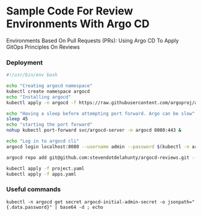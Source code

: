 # Sample Code For Review Environments With Argo CD

Environments Based On Pull Requests (PRs): Using Argo CD To Apply GitOps Principles On Reviews


### Deployment
```bash
#!/usr/bin/env bash

echo "Creating argocd namespace"
kubectl create namespace argocd
echo "Installing argocd"
kubectl apply -n argocd -f https://raw.githubusercontent.com/argoproj/argo-cd/stable/manifests/install.yaml

echo "Having a sleep before attempting port forward. Argo can be slow"
sleep 45
echo "starting the port forward"
nohup kubectl port-forward svc/argocd-server -n argocd 8080:443 &

echo "Log in to argocd cli"
argocd login localhost:8080 --username admin --password $(kubectl -n argocd get secret argocd-initial-admin-secret -o jsonpath="{.data.password}" | base64 -d) --insecure

argocd repo add git@github.com:stevendotdelahunty/argocd-reviews.git --ssh-private-key-path ~/.ssh/ste_d_prk

kubectl apply -f project.yaml
kubectl apply -f apps.yaml
```

### Useful commands
`kubectl -n argocd get secret argocd-initial-admin-secret -o jsonpath="{.data.password}" | base64 -d ; echo`
